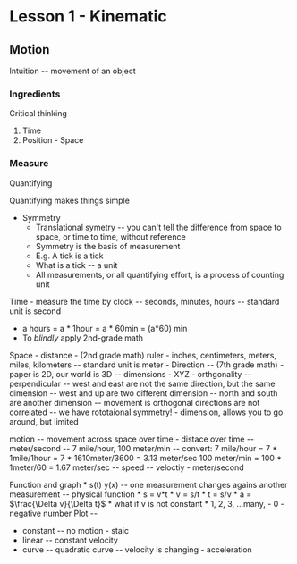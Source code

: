 # Lesson 1 - Kinematic

## Motion 
Intuition -- movement of an object 

### Ingredients
Critical thinking 
1. Time 
2. Position - Space 

### Measure
Quantifying

Quantifying makes things simple

* Symmetry
    * Translational symetry -- you can't tell the difference from space to space, or time to time, without reference 
    * Symmetry is the basis of measurement
    * E.g. A tick is a tick 
    * What is a tick -- a unit
    * All measurements, or all quantifying effort, is a process of counting unit

Time - measure the time by clock -- seconds, minutes, hours -- standard unit is second
* a hours = a * 1hour = a * 60min = (a*60) min
* To *blindly* apply 2nd-grade math
 
Space - distance -  (2nd grade math) ruler - inches, centimeters, meters, miles, kilometers -- standard unit is meter
      - Direction -- (7th grade math) 
      - paper is 2D, our world is 3D -- dimensions - XYZ - orthgonality -- perpendicular
          -- west and east are not the same direction, but the same dimension
          -- west and up are two different dimension
          -- north and south are another dimension
          -- movement is orthogonal directions are not correlated 
          -- we have rototaional symmetry!
     - dimension, allows you to go around, but limited
     
motion -- movement across space over time - distace over time -- meter/second
       -- 7 mile/hour,  100 meter/min
       -- convert: 7 mile/hour = 7 * 1mile/1hour = 7 * 1610meter/3600 = 3.13 meter/sec
                   100 meter/min = 100 * 1meter/60 = 1.67 meter/sec
       -- speed -- veloctiy - meter/second
       
Function and graph
    * s(t)  y(x) -- one measurement changes agains another measurement -- physical function
    * s = v*t
    * v = s/t
    * t = s/v
    * a = $\frac{\Delta v}{\Delta t}$
    * what if v is not constant
    * 1, 2, 3, ...many, 
    - 0
    - negative number
Plot -- 
  * constant -- no motion - staic
  * linear -- constant velocity
  * curve  -- quadratic curve -- velocity is changing - acceleration
